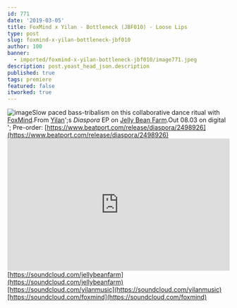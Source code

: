 ```yaml
---
id: 771
date: '2019-03-05'
title: FoxMind x Yilan - Bottleneck (JBF010) - Loose Lips
type: post
slug: foxmind-x-yilan-bottleneck-jbf010
author: 100
banner:
  - imported/foxmind-x-yilan-bottleneck-jbf010/image771.jpeg
description: post.yoast_head_json.description
published: true
tags: premiere
featured: false
itworked: true
---
```

![image](../imported/foxmind-x-yilan-bottleneck-jbf010/image771.jpeg)Slow paced bass-tribalism on this collaborative dance ritual with [FoxMind](https://soundcloud.com/foxmind).From [Yilan](https://soundcloud.com/yilanmusic)';s _Diaspora_ EP on [Jelly Bean Farm](https://www.residentadvisor.net/record-label.aspx?id=14677).Out 08.03 on digital '; Pre-order: [https://www.beatport.com/release/diaspora/2498926](https://www.beatport.com/release/diaspora/2498926)<iframe width='100%' height='300' scrolling='no' frameborder='no' allow='autoplay' src='https://w.soundcloud.com/player/?url=https%3A//api.soundcloud.com/tracks/585231603&color=%23ff5500&auto_play=false&hide_related=false&show_comments=true&show_user=true&show_reposts=false&show_teaser=true'></iframe>[https://soundcloud.com/jellybeanfarm](https://soundcloud.com/jellybeanfarm)[https://soundcloud.com/yilanmusic](https://soundcloud.com/yilanmusic)[https://soundcloud.com/foxmind](https://soundcloud.com/foxmind)